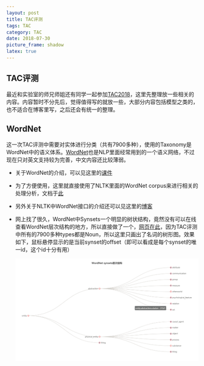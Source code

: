 ```yaml
---
layout: post
title: TAC评测
tags: TAC
category: TAC
date: 2018-07-30
picture_frame: shadow
latex: true
---
```


## TAC评测

最近和实验室的师兄师姐还有同学一起参加[TAC2018](http://nlp.cs.rpi.edu/kbp/2018/)，这里先整理放一些相关的内容。内容暂时不分先后，觉得值得写的就放一些，大部分内容包括模型之类的，也不适合在博客里写，之后还会有统一的整理。



## WordNet

这一次TAC评测中需要对实体进行分类（共有7900多种），使用的Taxonomy是WordNet中的语义体系。[WordNet](https://wordnet.princeton.edu/)也是NLP里面经常用到的一个语义网络，不过现在只对英文支持较为完善，中文内容还比较薄弱。

- 关于WordNet的介绍，可以见这里的[课件](ccl.pku.edu.cn/alcourse/nlp/2010/Chapter_04_appendix_Intr2WordNet.pdf )

- 为了方便使用，这里就直接使用了NLTK里面的WordNet corpus来进行相关的处理分析，文档于[此](http://www.nltk.org/howto/wordnet.html)

- 另外关于NLTK中WordNet接口的介绍还可以见这里的[博客](https://blog.csdn.net/Eliza1130/article/details/23936033)

- 网上找了很久，WordNet中Synsets一个明显的树状结构，竟然没有可以在线查看WordNet层次结构的地方，所以直接做了一个，[网页在此](/tac/wordnet.html)，因为TAC评测中所有的7900多种types都是Noun，所以这里只画出了名词的树形图。效果如下，鼠标悬停显示的是当前synset的offset（即可以看成是每个synset的唯一id，这个id十分有用）

  ![WordNet Synsets树形图](/static/img/wordnet_sample.png)